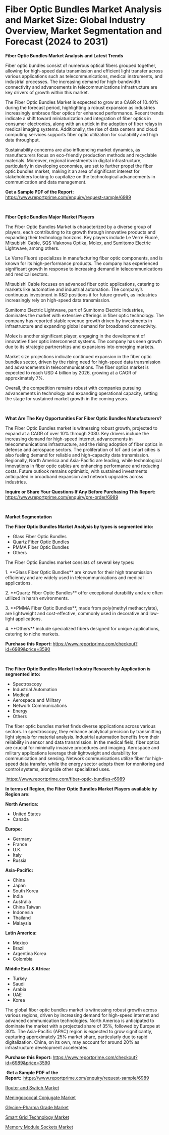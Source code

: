 <p><h1>Fiber Optic Bundles Market Analysis and Market Size: Global Industry Overview, Market Segmentation and Forecast (2024 to 2031)</h1></p><p><strong>Fiber Optic Bundles Market Analysis and Latest Trends</strong></p>
<p><p>Fiber optic bundles consist of numerous optical fibers grouped together, allowing for high-speed data transmission and efficient light transfer across various applications such as telecommunications, medical instruments, and industrial processes. The increasing demand for high-bandwidth connectivity and advancements in telecommunications infrastructure are key drivers of growth within this market.</p><p>The Fiber Optic Bundles Market is expected to grow at a CAGR of 10.40% during the forecast period, highlighting a robust expansion as industries increasingly embrace fiber optics for enhanced performance. Recent trends indicate a shift toward miniaturization and integration of fiber optics in consumer electronics, along with an uptick in the adoption of fiber relays in medical imaging systems. Additionally, the rise of data centers and cloud computing services supports fiber optic utilization for scalability and high data throughput.</p><p>Sustainability concerns are also influencing market dynamics, as manufacturers focus on eco-friendly production methods and recyclable materials. Moreover, regional investments in digital infrastructure, particularly in developing economies, are set to further propel the fiber optic bundles market, making it an area of significant interest for stakeholders looking to capitalize on the technological advancements in communication and data management.</p></p>
<p><strong>Get a Sample PDF of the Report:&nbsp;</strong> <a href="https://www.reportprime.com/enquiry/request-sample/6989?utm_campaign=36&utm_medium=2&utm_source=Github&utm_content=ia&utm_term=27112024&utm_id=fiber-optic-bundles">https://www.reportprime.com/enquiry/request-sample/6989</a></p>
<p>&nbsp;</p>
<p><strong>Fiber Optic Bundles Major Market Players</strong></p>
<p><p>The Fiber Optic Bundles Market is characterized by a diverse group of players, each contributing to its growth through innovative products and expanding their technology horizons. Key players include Le Verre Fluoré, Mitsubishi Cable, SQS Vlaknova Optika, Molex, and Sumitomo Electric Lightwave, among others.</p><p>Le Verre Fluoré specializes in manufacturing fiber optic components, and is known for its high-performance products. The company has experienced significant growth in response to increasing demand in telecommunications and medical sectors.</p><p>Mitsubishi Cable focuses on advanced fiber optic applications, catering to markets like automotive and industrial automation. The company’s continuous investment in R&D positions it for future growth, as industries increasingly rely on high-speed data transmission.</p><p>Sumitomo Electric Lightwave, part of Sumitomo Electric Industries, dominates the market with extensive offerings in fiber optic technology. The company has reported stable revenue growth driven by investments in infrastructure and expanding global demand for broadband connectivity.</p><p>Molex is another significant player, engaging in the development of innovative fiber optic interconnect systems. The company has seen growth due to its strategic partnerships and expansions into emerging markets.</p><p>Market size projections indicate continued expansion in the fiber optic bundles sector, driven by the rising need for high-speed data transmission and advancements in telecommunications. The fiber optics market is expected to reach USD 4 billion by 2026, growing at a CAGR of approximately 7%.</p><p>Overall, the competition remains robust with companies pursuing advancements in technology and expanding operational capacity, setting the stage for sustained market growth in the coming years.</p></p>
<p>&nbsp;</p>
<p><strong>What Are The Key Opportunities For Fiber Optic Bundles Manufacturers?</strong></p>
<p><p>The Fiber Optic Bundles market is witnessing robust growth, projected to expand at a CAGR of over 10% through 2030. Key drivers include the increasing demand for high-speed internet, advancements in telecommunications infrastructure, and the rising adoption of fiber optics in defense and aerospace sectors. The proliferation of IoT and smart cities is also fueling demand for reliable and high-capacity data transmission. Regionally, North America and Asia-Pacific are leading, while technological innovations in fiber optic cables are enhancing performance and reducing costs. Future outlook remains optimistic, with sustained investments anticipated in broadband expansion and network upgrades across industries.</p></p>
<p><strong>Inquire or Share Your Questions If Any Before Purchasing This Report:</strong> <a href="https://www.reportprime.com/enquiry/pre-order/6989?utm_campaign=36&utm_medium=2&utm_source=Github&utm_content=ia&utm_term=27112024&utm_id=fiber-optic-bundles">https://www.reportprime.com/enquiry/pre-order/6989</a></p>
<p>&nbsp;</p>
<p><strong>Market Segmentation</strong></p>
<p><strong>The Fiber Optic Bundles Market Analysis by types is segmented into:</strong></p>
<p><ul><li>Glass Fiber Optic Bundles</li><li>Quartz Fiber Optic Bundles</li><li>PMMA Fiber Optic Bundles</li><li>Others</li></ul></p>
<p><p>The Fiber Optic Bundles market consists of several key types: </p><p>1. **Glass Fiber Optic Bundles** are known for their high transmission efficiency and are widely used in telecommunications and medical applications. </p><p>2. **Quartz Fiber Optic Bundles** offer exceptional durability and are often utilized in harsh environments. </p><p>3. **PMMA Fiber Optic Bundles**, made from poly(methyl methacrylate), are lightweight and cost-effective, commonly used in decorative and low-light applications. </p><p>4. **Others** include specialized fibers designed for unique applications, catering to niche markets.</p></p>
<p><strong>Purchase this Report:&nbsp;</strong><a href="https://www.reportprime.com/checkout?id=6989&price=3590&utm_campaign=36&utm_medium=2&utm_source=Github&utm_content=ia&utm_term=27112024&utm_id=fiber-optic-bundles">https://www.reportprime.com/checkout?id=6989&price=3590</a></p>
<p>&nbsp;</p>
<p><strong>The Fiber Optic Bundles Market Industry Research by Application is segmented into:</strong></p>
<p><ul><li>Spectroscopy</li><li>Industrial Automation</li><li>Medical</li><li>Aerospace and Military</li><li>Network Communications</li><li>Energy</li><li>Others</li></ul></p>
<p><p>The fiber optic bundles market finds diverse applications across various sectors. In spectroscopy, they enhance analytical precision by transmitting light signals for material analysis. Industrial automation benefits from their reliability in sensor and data transmission. In the medical field, fiber optics are crucial for minimally invasive procedures and imaging. Aerospace and military applications leverage their lightweight and durability for communication and sensing. Network communications utilize fiber for high-speed data transfer, while the energy sector adopts them for monitoring and control systems, alongside other specialized uses.</p></p>
<p><a href="https://www.reportprime.com/fiber-optic-bundles-r6989?utm_campaign=36&utm_medium=2&utm_source=Github&utm_content=ia&utm_term=27112024&utm_id=fiber-optic-bundles">&nbsp;https://www.reportprime.com/fiber-optic-bundles-r6989</a></p>
<p><strong>In terms of Region, the Fiber Optic Bundles Market Players available by Region are:</strong></p>
<p>
    <p> <strong> North America: </strong>
        <ul>
            <li>United States</li>
            <li>Canada</li>
        </ul>
        </p> 
    <p> <strong> Europe: </strong>
        <ul>
            <li>Germany</li>
            <li>France</li>
            <li>U.K.</li>
            <li>Italy</li>
            <li>Russia</li>
        </ul>
        </p> 
    <p> <strong> Asia-Pacific: </strong>
        <ul>
            <li>China</li>
            <li>Japan</li>
            <li>South Korea</li>
            <li>India</li>
            <li>Australia</li>
            <li>China Taiwan</li>
            <li>Indonesia</li>
            <li>Thailand</li>
            <li>Malaysia</li>
        </ul>
        </p> 
    <p> <strong> Latin America: </strong>
        <ul>
            <li>Mexico</li>
            <li>Brazil</li>
            <li>Argentina Korea</li>
            <li>Colombia</li>
        </ul>
        </p> 
    <p> <strong> Middle East & Africa: </strong>
        <ul>
            <li>Turkey</li>
            <li>Saudi</li>
            <li>Arabia</li>
            <li>UAE</li>
            <li>Korea</li>
        </ul>
    </p>
    </p>
<p><p>The global fiber optic bundles market is witnessing robust growth across various regions, driven by increasing demand for high-speed internet and advanced communication technologies. North America is anticipated to dominate the market with a projected share of 35%, followed by Europe at 30%. The Asia-Pacific (APAC) region is expected to grow significantly, capturing approximately 25% market share, particularly due to rapid digitalization. China, on its own, may account for around 20% as infrastructure development accelerates.</p></p>
<p><strong>Purchase this Report: </strong><a href="https://www.reportprime.com/checkout?id=6989&price=3590&utm_campaign=36&utm_medium=2&utm_source=Github&utm_content=ia&utm_term=27112024&utm_id=fiber-optic-bundles">https://www.reportprime.com/checkout?id=6989&price=3590</a></p>
<p>&nbsp;<strong>Get a Sample PDF of the Report:&nbsp;&nbsp;</strong><a href="https://www.reportprime.com/enquiry/request-sample/6989?utm_campaign=36&utm_medium=2&utm_source=Github&utm_content=ia&utm_term=27112024&utm_id=fiber-optic-bundles">https://www.reportprime.com/enquiry/request-sample/6989</a></p>
<p><strong></strong></p>
<p><p><a href="https://github.com/SanjidaKhan901/Market-Research-Report-List-1/blob/main/router-and-switch-market.md?utm_campaign=36&utm_medium=2&utm_source=Github&utm_content=ia&utm_term=27112024&utm_id=fiber-optic-bundles">Router and Switch Market</a></p><p><a href="https://www.linkedin.com/pulse/growth-projections-meningococcal-conjugate-market-in-depth-ufaxe?utm_campaign=36&utm_medium=2&utm_source=Github&utm_content=ia&utm_term=27112024&utm_id=fiber-optic-bundles">Meningococcal Conjugate Market</a></p><p><a href="https://issuu.com/reportprime-2/docs/glycine-pharma-grade-market-size-20_4bbb822c493901?utm_campaign=36&utm_medium=2&utm_source=Github&utm_content=ia&utm_term=27112024&utm_id=fiber-optic-bundles">Glycine-Pharma Grade Market</a></p><p><a href="https://github.com/tamvrosiya/Market-Research-Report-List-6/blob/main/smart-grid-technology-market.md?utm_campaign=36&utm_medium=2&utm_source=Github&utm_content=ia&utm_term=27112024&utm_id=fiber-optic-bundles">Smart Grid Technology Market</a></p><p><a href="https://www.linkedin.com/pulse/current-evaluation-future-growth-potential-memory-module-dva4e?utm_campaign=36&utm_medium=2&utm_source=Github&utm_content=ia&utm_term=27112024&utm_id=fiber-optic-bundles">Memory Module Sockets Market</a></p></p>